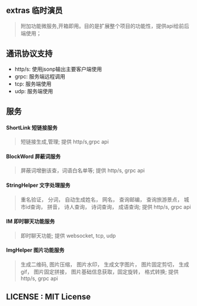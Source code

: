 ## extras 临时演员
> 附加功能微服务,开箱即用。目的是扩展整个项目的功能性，提供api给前后端使用；

## 通讯协议支持
- http/s: 使用jsonp输出主要客户端使用
- grpc: 服务端远程调用
- tcp: 服务端使用
- udp: 服务端使用

## 服务

#### ShortLink 短链接服务
>  短链接生成,管理; 提供 http/s,grpc api

#### BlockWord 屏蔽词服务
> 屏蔽词增删该查，词语白名单等; 提供 http/s, grpc api

#### StringHelper 文字处理服务
> 重名验证， 分词， 自动生成姓名， 网名， 查询邮编， 查询旅游景点， 城市id查询， 拼音， 诗人查询， 诗词查询， 成语查询;
> 提供 http/s, grpc api

#### IM 即时聊天功能服务
> 即时聊天功能; 提供 websocket, tcp, udp

#### ImgHelper 图片功能服务
> 生成二维码, 图片压缩， 图片水印， 生成文字图片， 图片固定剪切， 生成gif， 图片固定拼接， 图片基础信息获取，固定旋转， 格式转换;
> 提供 http/s, grpc api

## LICENSE : MIT License



